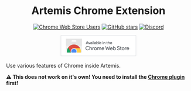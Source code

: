 <div align="center">
  <h1>Artemis Chrome Extension</h1>

  [![Chrome Web Store Users](https://img.shields.io/chrome-web-store/users/igeafpfidcnjnbhldbacoaghgibgjmpg)](https://chrome.google.com/webstore/detail/artemis-rgb/igeafpfidcnjnbhldbacoaghgibgjmpg)
  [![GitHub stars](https://img.shields.io/github/stars/Artemis-RGB/Artemis.Plugins.Modules.Chrome.svg)](https://github.com/Artemis-RGB/Artemis.Plugins.Modules.Chrome/stargazers)
  [![Discord](https://img.shields.io/discord/392093058352676874?logo=discord&logoColor=white)](https://discord.gg/S3MVaC9)

  [![Available on the Chrome Web Store](https://github.com/Artemis-RGB/ArtemisChromeExtension/blob/main/images/chrome_web_store_badge.png?raw=true)](https://chrome.google.com/webstore/detail/artemis-rgb/igeafpfidcnjnbhldbacoaghgibgjmpg)
</div>

Use various features of Chrome inside Artemis.

**⚠️ This does not work on it's own! You need to install the [Chrome plugin](https://github.com/Artemis-RGB/Artemis.Plugins.Modules.Chrome) first!**
